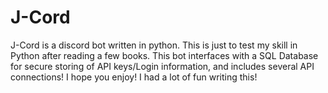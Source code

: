 # J-Cord
J-Cord is a discord bot written in python. This is just to test my skill in Python after reading a few books. This bot interfaces with a SQL Database for secure storing of API keys/Login information, and includes several API connections!
I hope you enjoy! I had a lot of fun writing this!
